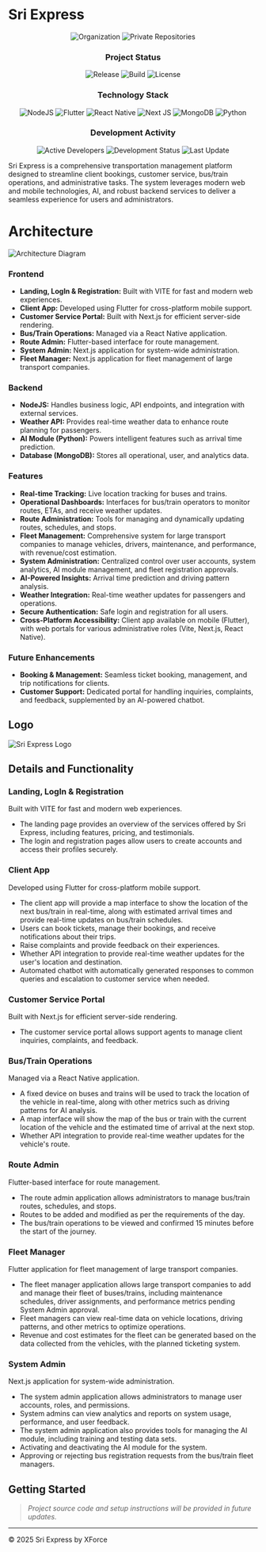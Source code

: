 # Sri Express

<div align="center">
  
![Organization](https://img.shields.io/badge/organization-Sri_Express-blue?style=for-the-badge&logo=github)
![Private Repositories](https://img.shields.io/badge/repositories-private-red?style=for-the-badge&logo=github)

### Project Status
![Release](https://img.shields.io/badge/release-v0.1.alpha-blue?style=flat-square)
![Build](https://img.shields.io/badge/build-passing-brightgreen?style=flat-square)
![License](https://img.shields.io/badge/license-proprietary-lightgrey?style=flat-square)
  
### Technology Stack
  
![NodeJS](https://img.shields.io/badge/node.js-%2343853D.svg?style=for-the-badge&logo=node.js&logoColor=white)
![Flutter](https://img.shields.io/badge/Flutter-%2302569B.svg?style=for-the-badge&logo=Flutter&logoColor=white)
![React Native](https://img.shields.io/badge/react_native-%2320232a.svg?style=for-the-badge&logo=react&logoColor=%2361DAFB)
![Next JS](https://img.shields.io/badge/Next-black?style=for-the-badge&logo=next.js&logoColor=white)
![MongoDB](https://img.shields.io/badge/MongoDB-%234ea94b.svg?style=for-the-badge&logo=mongodb&logoColor=white)
![Python](https://img.shields.io/badge/python-%2314354C.svg?style=for-the-badge&logo=python&logoColor=white)
  
### Development Activity
![Active Developers](https://img.shields.io/badge/active_developers-4+-orange?style=flat-square)
![Development Status](https://img.shields.io/badge/status-active_development-success?style=flat-square)
![Last Update](https://img.shields.io/badge/last_update-2025-informational?style=flat-square)
</div>

Sri Express is a comprehensive transportation management platform designed to streamline client bookings, customer service, bus/train operations, and administrative tasks. The system leverages modern web and mobile technologies, AI, and robust backend services to deliver a seamless experience for users and administrators.

# Architecture

![Architecture Diagram](Architecture.png)

### Frontend

- **Landing, LogIn & Registration:** Built with VITE for fast and modern web experiences.
- **Client App:** Developed using Flutter for cross-platform mobile support.
- **Customer Service Portal:** Built with Next.js for efficient server-side rendering.
- **Bus/Train Operations:** Managed via a React Native application.
- **Route Admin:** Flutter-based interface for route management.
- **System Admin:** Next.js application for system-wide administration.
- **Fleet Manager:** Next.js application for fleet management of large transport companies.

### Backend

- **NodeJS:** Handles business logic, API endpoints, and integration with external services.
- **Weather API:** Provides real-time weather data to enhance route planning for passengers.
- **AI Module (Python):** Powers intelligent features such as arrival time prediction.
- **Database (MongoDB):** Stores all operational, user, and analytics data.

### Features
- **Real-time Tracking:** Live location tracking for buses and trains.
- **Operational Dashboards:** Interfaces for bus/train operators to monitor routes, ETAs, and receive weather updates.
- **Route Administration:** Tools for managing and dynamically updating routes, schedules, and stops.
- **Fleet Management:** Comprehensive system for large transport companies to manage vehicles, drivers, maintenance, and performance, with revenue/cost estimation.
- **System Administration:** Centralized control over user accounts, system analytics, AI module management, and fleet registration approvals.
- **AI-Powered Insights:** Arrival time prediction and driving pattern analysis.
- **Weather Integration:** Real-time weather updates for passengers and operations.
- **Secure Authentication:** Safe login and registration for all users.
- **Cross-Platform Accessibility:** Client app available on mobile (Flutter), with web portals for various administrative roles (Vite, Next.js, React Native).

### Future Enhancements
- **Booking & Management:** Seamless ticket booking, management, and trip notifications for clients.
- **Customer Support:** Dedicated portal for handling inquiries, complaints, and feedback, supplemented by an AI-powered chatbot.

## Logo

![Sri Express Logo](Logo.jpeg)

## Details and Functionality

### Landing, LogIn & Registration
Built with VITE for fast and modern web experiences.
- The landing page provides an overview of the services offered by Sri Express, including features, pricing, and testimonials.
- The login and registration pages allow users to create accounts and access their profiles securely.

### Client App
Developed using Flutter for cross-platform mobile support.
- The client app will provide a map interface to show the location of the next bus/train in real-time, along with estimated arrival times and provide real-time updates on bus/train schedules.
- Users can book tickets, manage their bookings, and receive notifications about their trips.
- Raise complaints and provide feedback on their experiences.
- Whether API integration to provide real-time weather updates for the user's location and destination.
- Automated chatbot with automatically generated responses to common queries and escalation to customer service when needed.


### Customer Service Portal
Built with Next.js for efficient server-side rendering.
- The customer service portal allows support agents to manage client inquiries, complaints, and feedback.

### Bus/Train Operations
Managed via a React Native application.
- A fixed device on buses and trains will be used to track the location of the vehicle in real-time, along with other metrics such as driving patterns for AI analysis.
- A map interface will show the map of the bus or train with the current location of the vehicle and the estimated time of arrival at the next stop.
- Whether API integration to provide real-time weather updates for the vehicle's route.

### Route Admin
Flutter-based interface for route management.
- The route admin application allows administrators to manage bus/train routes, schedules, and stops.
- Routes to be added and modified as per the requirements of the day.
- The bus/train operations to be viewed and confirmed 15 minutes before the start of the journey.

### Fleet Manager
Flutter application for fleet management of large transport companies.
- The fleet manager application allows large transport companies to add and manage their fleet of buses/trains, including maintenance schedules, driver assignments, and performance metrics pending System Admin approval.
- Fleet managers can view real-time data on vehicle locations, driving patterns, and other metrics to optimize operations.
- Revenue and cost estimates for the fleet can be generated based on the data collected from the vehicles, with the planned ticketing system.

### System Admin
Next.js application for system-wide administration.
- The system admin application allows administrators to manage user accounts, roles, and permissions.
- System admins can view analytics and reports on system usage, performance, and user feedback.
- The system admin application also provides tools for managing the AI module, including training and testing data sets.
- Activating and deactivating the AI module for the system.
- Approving or rejecting bus registration requests from the bus/train fleet managers.

## Getting Started

> _Project source code and setup instructions will be provided in future updates._

---

© 2025 Sri Express by XForce
